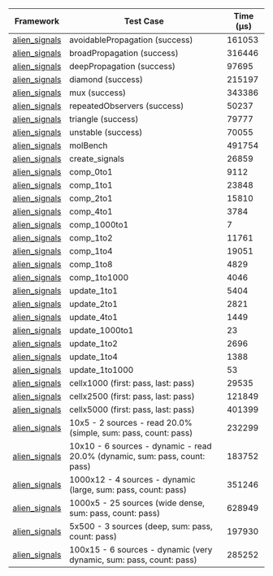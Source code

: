 | Framework | Test Case | Time (μs) |
| --- | --- | --- |
| [alien_signals](https://github.com/medz/alien-signals-dart) | avoidablePropagation (success) | 161053 |
| [alien_signals](https://github.com/medz/alien-signals-dart) | broadPropagation (success) | 316446 |
| [alien_signals](https://github.com/medz/alien-signals-dart) | deepPropagation (success) | 97695 |
| [alien_signals](https://github.com/medz/alien-signals-dart) | diamond (success) | 215197 |
| [alien_signals](https://github.com/medz/alien-signals-dart) | mux (success) | 343386 |
| [alien_signals](https://github.com/medz/alien-signals-dart) | repeatedObservers (success) | 50237 |
| [alien_signals](https://github.com/medz/alien-signals-dart) | triangle (success) | 79777 |
| [alien_signals](https://github.com/medz/alien-signals-dart) | unstable (success) | 70055 |
| [alien_signals](https://github.com/medz/alien-signals-dart) | molBench | 491754 |
| [alien_signals](https://github.com/medz/alien-signals-dart) | create_signals | 26859 |
| [alien_signals](https://github.com/medz/alien-signals-dart) | comp_0to1 | 9112 |
| [alien_signals](https://github.com/medz/alien-signals-dart) | comp_1to1 | 23848 |
| [alien_signals](https://github.com/medz/alien-signals-dart) | comp_2to1 | 15810 |
| [alien_signals](https://github.com/medz/alien-signals-dart) | comp_4to1 | 3784 |
| [alien_signals](https://github.com/medz/alien-signals-dart) | comp_1000to1 | 7 |
| [alien_signals](https://github.com/medz/alien-signals-dart) | comp_1to2 | 11761 |
| [alien_signals](https://github.com/medz/alien-signals-dart) | comp_1to4 | 19051 |
| [alien_signals](https://github.com/medz/alien-signals-dart) | comp_1to8 | 4829 |
| [alien_signals](https://github.com/medz/alien-signals-dart) | comp_1to1000 | 4046 |
| [alien_signals](https://github.com/medz/alien-signals-dart) | update_1to1 | 5404 |
| [alien_signals](https://github.com/medz/alien-signals-dart) | update_2to1 | 2821 |
| [alien_signals](https://github.com/medz/alien-signals-dart) | update_4to1 | 1449 |
| [alien_signals](https://github.com/medz/alien-signals-dart) | update_1000to1 | 23 |
| [alien_signals](https://github.com/medz/alien-signals-dart) | update_1to2 | 2696 |
| [alien_signals](https://github.com/medz/alien-signals-dart) | update_1to4 | 1388 |
| [alien_signals](https://github.com/medz/alien-signals-dart) | update_1to1000 | 53 |
| [alien_signals](https://github.com/medz/alien-signals-dart) | cellx1000 (first: pass, last: pass) | 29535 |
| [alien_signals](https://github.com/medz/alien-signals-dart) | cellx2500 (first: pass, last: pass) | 121849 |
| [alien_signals](https://github.com/medz/alien-signals-dart) | cellx5000 (first: pass, last: pass) | 401399 |
| [alien_signals](https://github.com/medz/alien-signals-dart) | 10x5 - 2 sources - read 20.0% (simple, sum: pass, count: pass) | 232299 |
| [alien_signals](https://github.com/medz/alien-signals-dart) | 10x10 - 6 sources - dynamic - read 20.0% (dynamic, sum: pass, count: pass) | 183752 |
| [alien_signals](https://github.com/medz/alien-signals-dart) | 1000x12 - 4 sources - dynamic (large, sum: pass, count: pass) | 351246 |
| [alien_signals](https://github.com/medz/alien-signals-dart) | 1000x5 - 25 sources (wide dense, sum: pass, count: pass) | 628949 |
| [alien_signals](https://github.com/medz/alien-signals-dart) | 5x500 - 3 sources (deep, sum: pass, count: pass) | 197930 |
| [alien_signals](https://github.com/medz/alien-signals-dart) | 100x15 - 6 sources - dynamic (very dynamic, sum: pass, count: pass) | 285252 |
